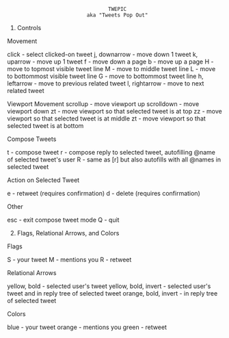                                      TWEPIC
                              aka "Tweets Pop Out"

1. Controls


Movement

click - select clicked-on tweet
j, downarrow - move down 1 tweet
k, uparrow - move up 1 tweet
f - move down a page
b - move up a page
H - move to topmost visible tweet line
M - move to middle tweet line
L - move to bottommost visible tweet line
G - move to bottommost tweet line
h, leftarrow - move to previous related tweet
l, rightarrow - move to next related tweet


Viewport Movement
scrollup - move viewport up
scrolldown - move viewport down
zt - move viewport so that selected tweet is at top
zz - move viewport so that selected tweet is at middle
zt - move viewport so that selected tweet is at bottom


Compose Tweets

t - compose tweet
r - compose reply to selected tweet, autofilling @name of selected tweet's user
R - same as [r] but also autofills with all @names in selected tweet


Action on Selected Tweet

e - retweet (requires confirmation)
d - delete (requires confirmation)


Other

esc - exit compose tweet mode
Q - quit


2. Flags, Relational Arrows, and Colors


Flags

S - your tweet
M - mentions you
R - retweet


Relational Arrows

yellow, bold - selected user's tweet
yellow, bold, invert - selected user's tweet and in reply tree of selected tweet
orange, bold, invert - in reply tree of selected tweet


Colors

blue - your tweet
orange - mentions you
green - retweet
